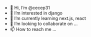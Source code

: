 - 👋 Hi, I’m @cecep31
- 👀 I’m interested in django
- 🌱 I’m currently learning next.js, react
- 💞️ I’m looking to collaborate on ...
- 📫 How to reach me ...

<!---
cecep31/cecep31 is a ✨ special ✨ repository because its `README.md` (this file) appears on your GitHub profile.
You can click the Preview link to take a look at your changes.
--->
